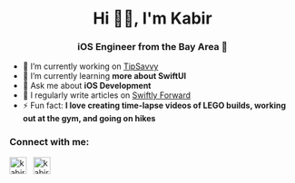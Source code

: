 <h1 align="center">Hi 👋🏼, I'm Kabir</h1>
<h3 align="center">iOS Engineer from the Bay Area 🌁</h3>

- 🔭 I’m currently working on [TipSavvy](https://github.com/kabirdhillon7/TipSavvy)
- 🌱 I’m currently learning **more about SwiftUI**
- 💬 Ask me about **iOS Development**
- 📝 I regularly write articles on [Swiftly Forward](https://kabirdhillon.substack.com)
- ⚡️ Fun fact: **I love creating time-lapse videos of LEGO builds, working out at the gym, and going on hikes**

<h3 align="left">Connect with me:</h3>
<p align="left">
  <a href="https://linkedin.com/in/kabirdhillon" target="blank"><img align="center" src="https://img.shields.io/badge/LinkedIn-0077B5?style=for-the-badge&logo=linkedin&logoColor=white" alt="kabirdhillon" height="30" /></a>
  &nbsp
  <a href="https://bento.me/kabirdhillon" target="blank"><img align="center" src="https://img.shields.io/badge/website-23A0F2?style=for-the-badge&logo=safari&logoColor=white" alt="kabirdhillon" height="30" /></a>
</p>

